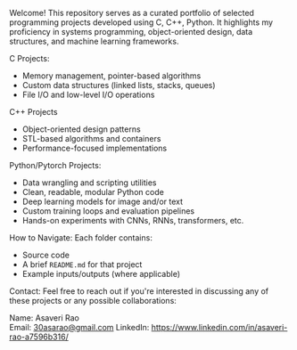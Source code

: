Welcome! This repository serves as a curated portfolio of selected programming projects developed using C, C++, Python.
It highlights my proficiency in systems programming, object-oriented design, data structures, and machine learning frameworks.

C Projects:
- Memory management, pointer-based algorithms
- Custom data structures (linked lists, stacks, queues)
- File I/O and low-level I/O operations
  
C++ Projects
- Object-oriented design patterns
- STL-based algorithms and containers
- Performance-focused implementations

Python/Pytorch Projects:
- Data wrangling and scripting utilities
- Clean, readable, modular Python code
- Deep learning models for image and/or text
- Custom training loops and evaluation pipelines
- Hands-on experiments with CNNs, RNNs, transformers, etc.

How to Navigate:
Each folder contains:
- Source code
- A brief `README.md` for that project
- Example inputs/outputs (where applicable)

Contact:
Feel free to reach out if you're interested in discussing any of these projects or any possible collaborations:

Name: Asaveri Rao  
Email: 30asarao@gmail.com 
LinkedIn: https://www.linkedin.com/in/asaveri-rao-a7596b316/
